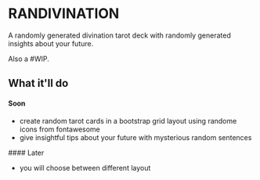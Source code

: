 # RANDIVINATION

A randomly generated divination tarot deck with randomly generated insights about your future.

Also a #WIP.

## What it'll do

#### Soon
* create random tarot cards in a bootstrap grid layout using randome icons from fontawesome
* give insightful tips about your future with mysterious random sentences

#### Later
* you will choose between different layout